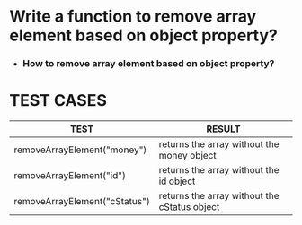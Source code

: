 # Write a function to remove array element based on object property?

- ### How to remove array element based on object property?

# TEST CASES

| TEST                          | RESULT                                       |
| ----------------------------- | -------------------------------------------- |
| removeArrayElement("money")   | returns the array without the money object   |
| removeArrayElement("id")      | returns the array without the id object      |
| removeArrayElement("cStatus") | returns the array without the cStatus object |
